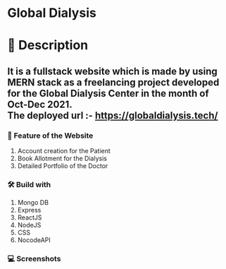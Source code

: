 # Global Dialysis

# 📄 Description
## It is a fullstack website which is made by using MERN stack as a freelancing project developed for the Global Dialysis Center in the month of Oct-Dec 2021. <br>The deployed url :- https://globaldialysis.tech/

### 🚀 Feature of the Website
<ol>
<li> Account creation for the Patient </li>
<li> Book Allotment for the Dialysis </li>
<li> Detailed Portfolio of the Doctor </li>
</ol>

### 🛠️ Build with
<ol>
<li> Mongo DB </li>
<li> Express </li>
<li> ReactJS </li>
<li> NodeJS</li>
<li> CSS </li>
<li> NocodeAPI </li>
</ol>

### 💻 Screenshots
